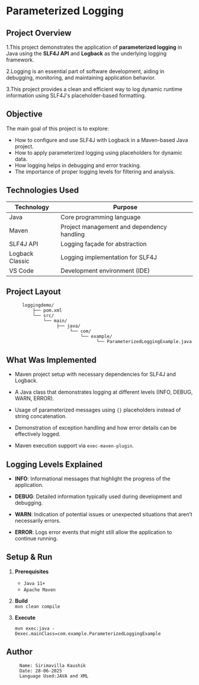 # Parameterized Logging

   ## Project Overview

   1.This project demonstrates the application of **parameterized logging** in Java using the **SLF4J API** and **Logback** 
      as the underlying logging framework. 
   
   2.Logging is an essential part of software development, aiding in debugging, monitoring, and maintaining application behavior. 
   
   3.This project provides a clean and efficient way to log dynamic runtime information using SLF4J's placeholder-based formatting.

   ## Objective

   The main goal of this project is to explore:
   - How to configure and use SLF4J with Logback in a Maven-based Java project.
   - How to apply parameterized logging using placeholders for dynamic data.
   - How logging helps in debugging and error tracking.
   - The importance of proper logging levels for filtering and analysis.

   ## Technologies Used

   | Technology     | Purpose                                      |
   |----------------|----------------------------------------------|
   | Java           | Core programming language                    |
   | Maven          | Project management and dependency handling   |
   | SLF4J API      | Logging façade for abstraction               |
   | Logback Classic| Logging implementation for SLF4J             |
   | VS Code        | Development environment (IDE)                |

   ## Project Layout
          loggingdemo/
              ├── pom.xml
              └── src/
                  └── main/
                       ├── java/
                            └── com/
                                └── example/
                                      └── ParameterizedLoggingExample.java

   ## What Was Implemented
   - Maven project setup with necessary dependencies for SLF4J and Logback.

   - A Java class that demonstrates logging at different levels (INFO, DEBUG, WARN, ERROR).

   - Usage of parameterized messages using `{}` placeholders instead of string concatenation.

   - Demonstration of exception handling and how error details can be effectively logged.

   - Maven execution support via `exec-maven-plugin`.


   ## Logging Levels Explained

   - **INFO**: Informational messages that highlight the progress of the application.

   - **DEBUG**: Detailed information typically used during development and debugging.

   - **WARN**: Indication of potential issues or unexpected situations that aren’t necessarily errors.

   - **ERROR**: Logs error events that might still allow the application to continue running.

 
   ## Setup & Run

   1. **Prerequisites**  
         - `Java 11+`  
         - `Apache Maven`  

   2. **Build**  
       `mvn clean compile`
   
   3. **Execute**
      
       `mvn exec:java -Dexec.mainClass=com.example.ParameterizedLoggingExample`


  ## Author
         Name: Sirimavilla Kaushik
         Date: 28-06-2025
         Language Used:JAVA and XML
        
